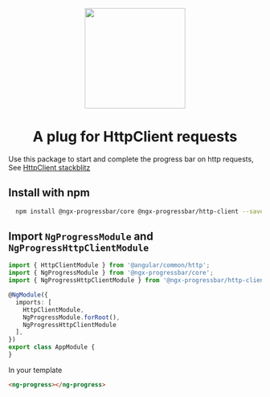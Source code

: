 <p align="center">
  <img height="200px" width="200px" style="text-align: center;" src="https://cdn.rawgit.com/MurhafSousli/ngx-progressbar/79d7fbba96cc528238e67aadb85eafe8653198de/assets/logo.svg">
  <h1 align="center">A plug for HttpClient requests</h1>
</p>

Use this package to start and complete the progress bar on http requests, See [HttpClient stackblitz](https://stackblitz.com/edit/ngx-progressbar-httpclient)

## Install with npm

```bash
  npm install @ngx-progressbar/core @ngx-progressbar/http-client --save
```

## Import `NgProgressModule` and `NgProgressHttpClientModule`

```ts
import { HttpClientModule } from '@angular/common/http';
import { NgProgressModule } from '@ngx-progressbar/core';
import { NgProgressHttpClientModule } from '@ngx-progressbar/http-client';

@NgModule({
  imports: [
    HttpClientModule,
    NgProgressModule.forRoot(),
    NgProgressHttpClientModule
  ],
})
export class AppModule {
}

```

In your template

```html
<ng-progress></ng-progress>
```